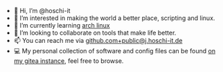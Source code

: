 - 👋 Hi, I’m @hoschi-it
- 👀 I’m interested in making the world a better place, scripting and linux.
- 🌱 I’m currently learning [arch linux](archlinux.org)
- 💞️ I’m looking to collaborate on tools that make life better.
- 📫 You can  reach me via github.com+public@j.hoschi-it.de
- 💻 My personal collection of software and config files can be found [on my gitea instance](app.hoschi-it.de/gitea), feel free to browse.

<!---
hoschi-it/hoschi-it is a ✨ special ✨ repository because its `README.md` (this file) appears on your GitHub profile.
You can click the Preview link to take a look at your changes.
--->
